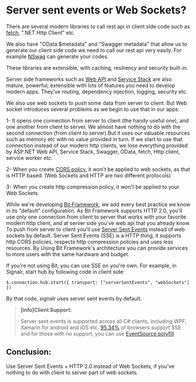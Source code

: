 # Server sent events or Web Sockets?

There are several modern libraries to call rest api in client side code such as [fetch](https://developer.mozilla.org/en/docs/Web/API/Fetch_API), ".NET Http Client" etc.

We also have "OData $metadata" and "Swagger metadata" that allow us to generate our client side code we need to call our rest api very easily. For example [NSwag](https://github.com/RSuter/NSwag) can generate your codes.

These libraries are extensible, with caching, resiliency and security built-in.

Server side frameworks such as [Web API](https://www.asp.net/web-api) and [Service Stack](http://docs.servicestack.net/api-design) are also mature, powerful, extensible with lots of features you need to develop modern apps. They've routing, dependency injection, logging, security etc.

We also use web sockets to push some data from server to client. But Web socket introduces several problems as we begin to use that in our apps:

1- It opens one connection from server to client \(the handy useful one\), and one another from client to server. We almost have nothing to do with the second connection \(from client to server\).But it uses our valuable resources such as memory etc with no value provided in turn. If we start to use that connection instead of our modern http clients, we lose everything provided by ASP.NET Web API, Service Stack, Swagger, OData, fetch, Http client, service worker etc.

2- When you create [CORS policy](https://developer.mozilla.org/en-US/docs/Web/HTTP/Access_control_CORS), it won't be applied to web sockets, as that is HTTP based. \(Web Sockets and HTTP are two different protocols\)

3- When you create http compression policy, it won't be applied to your Web Sockets.

While we're developing [Bit Framework](https://github.com/bit-foundation/bit-framework/), we add every best practice we know in its "default" configuration. As Bit Framework supports HTTP 2.0, you'll use only one connection from client to server that works with your favorite modern http client, and at server side you've web api that you already know. To push from server to client you'll use [Server Sent Events](https://developer.mozilla.org/en-US/docs/Web/API/Server-sent_events) instead of web sockets by default. Server Sent Events \(SSE\) is a HTTP thing, it supports http CORS policies, respects http compression policies and uses less resources. By Using Bit Framework's architecture you can provide services to more users with the same hardware and budget.

If you're not using Bit, you can use SSE on you're own. For example, in Signalr, start hub by following code in client side:

```text
$.connection.hub.start({ transport: ["serverSentEvents", "webSockets"] })
```

By that code, signalr uses server sent events by default.

> **\[info\]Client Support:**
>
> Server sent events is supported across all C\# clients, including WPF, Xamarin for android and iOS etc. [95.34%](http://caniuse.com/#feat=eventsource) of browsers support SSE and for those with no support, you can use [EventSource polyfill](https://github.com/amvtek/EventSource)

## Conclusion:

Use Server Sent Events + HTTP 2.0 instead of Web Sockets, if you've nothing to do with client to server part of web sockets.

